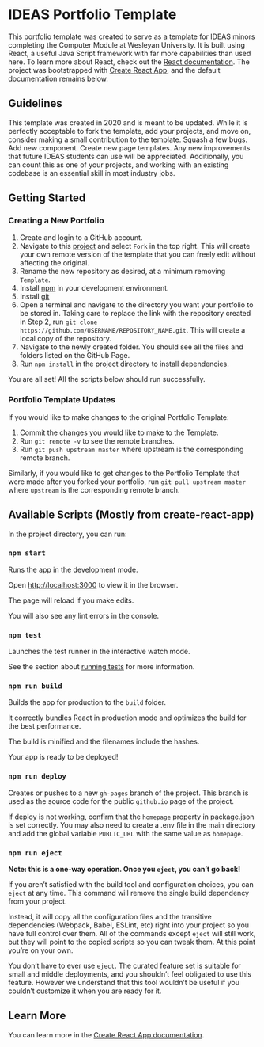 # IDEAS Portfolio Template

This portfolio template was created to serve as a template for IDEAS minors completing the Computer Module at Wesleyan University. It is built using React, a useful Java Script framework with far more capabilities than used here. To learn more about React, check out the [React documentation](https://reactjs.org/). The project was bootstrapped with [Create React App](https://github.com/facebook/create-react-app), and the default documentation remains below.

## Guidelines

This template was created in 2020 and is meant to be updated. While it is perfectly acceptable to fork the template, add your projects, and move on, consider making a small contribution to the template. Squash a few bugs. Add new component. Create new page templates. Any new improvements that future IDEAS students can use will be appreciated. Additionally, you can count this as one of your projects, and working with an existing codebase is an essential skill in most industry jobs.

## Getting Started

### Creating a New Portfolio

1. Create and login to a GitHub account.
2. Navigate to this [project](https://github.com/NathanaelMathieu/IDEAS-Portfolio-Template) and select `Fork` in the top right. This will create your own remote version of the template that you can freely edit without affecting the original.
3. Rename the new repository as desired, at a minimum removing `Template`.
4. Install [npm](https://www.npmjs.com/get-npm) in your development environment.
5. Install [git](https://git-scm.com/book/en/v2/Getting-Started-Installing-Git)
6. Open a terminal and navigate to the directory you want your portfolio to be stored in. Taking care to replace the link with the repository created in Step 2, run `git clone https://github.com/USERNAME/REPOSITORY_NAME.git`. This will create a local copy of the repository.
7. Navigate to the newly created folder. You should see all the files and folders listed on the GitHub Page.
8. Run `npm install` in the project directory to install dependencies.

You are all set! All the scripts below should run successfully.

### Portfolio Template Updates

If you would like to make changes to the original Portfolio Template:

1. Commit the changes you would like to make to the Template.
2. Run `git remote -v` to see the remote branches.
3. Run `git push upstream master` where upstream is the corresponding remote branch.

Similarly, if you would like to get changes to the Portfolio Template that were made after you forked your portfolio, run `git pull upstream master` where `upstream` is the corresponding remote branch.

## Available Scripts (Mostly from create-react-app)

In the project directory, you can run:

### `npm start`

Runs the app in the development mode.

Open [http://localhost:3000](http://localhost:3000) to view it in the browser.

The page will reload if you make edits.

You will also see any lint errors in the console.

### `npm test`

Launches the test runner in the interactive watch mode.

See the section about [running tests](https://facebook.github.io/create-react-app/docs/running-tests) for more information.

### `npm run build`

Builds the app for production to the `build` folder.

It correctly bundles React in production mode and optimizes the build for the best performance.

The build is minified and the filenames include the hashes.

Your app is ready to be deployed!

### `npm run deploy`

Creates or pushes to a new `gh-pages` branch of the project. This branch is used as the source code for the public `github.io` page of the project.

If deploy is not working, confirm that the `homepage` property in package.json is set correctly. You may also need to create a .env file in the main directory and add the global variable `PUBLIC_URL` with the same value as `homepage`.

### `npm run eject`

**Note: this is a one-way operation. Once you `eject`, you can’t go back!**

If you aren’t satisfied with the build tool and configuration choices, you can `eject` at any time. This command will remove the single build dependency from your project.

Instead, it will copy all the configuration files and the transitive dependencies (Webpack, Babel, ESLint, etc) right into your project so you have full control over them. All of the commands except `eject` will still work, but they will point to the copied scripts so you can tweak them. At this point you’re on your own.

You don’t have to ever use `eject`. The curated feature set is suitable for small and middle deployments, and you shouldn’t feel obligated to use this feature. However we understand that this tool wouldn’t be useful if you couldn’t customize it when you are ready for it.

## Learn More

You can learn more in the [Create React App documentation](https://facebook.github.io/create-react-app/docs/getting-started).
